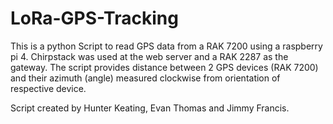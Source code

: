 # LoRa-GPS-Tracking
This is a python Script to read GPS data from a RAK 7200 using a raspberry pi 4. Chirpstack was used at the web server and a RAK 2287 as the gateway. The script provides distance between 2 GPS devices (RAK 7200) and their azimuth (angle) measured clockwise from orientation of respective device.

Script created by Hunter Keating, Evan Thomas and Jimmy Francis.
